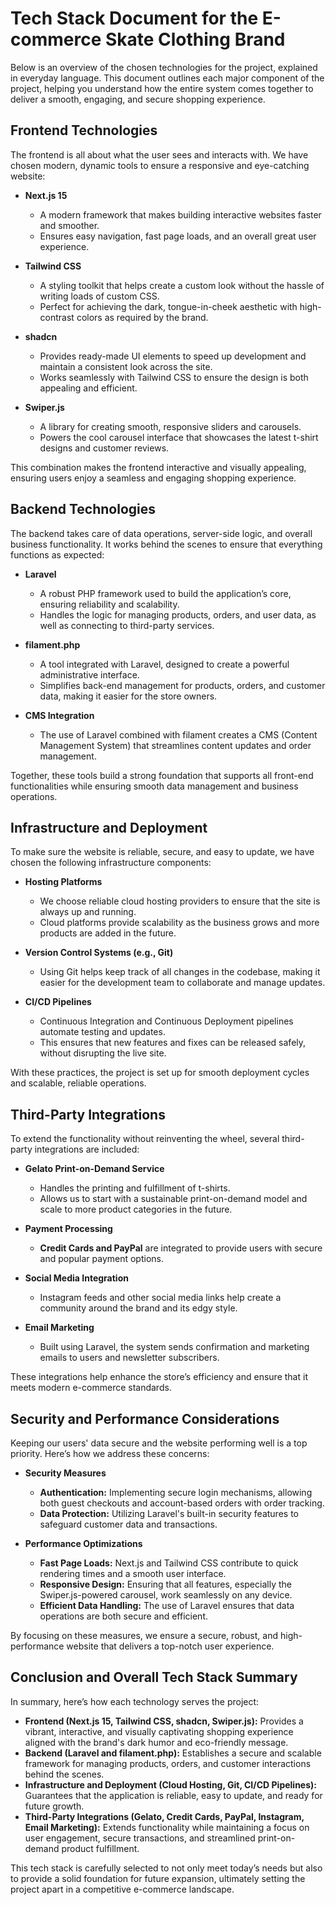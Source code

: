 # Tech Stack Document for the E-commerce Skate Clothing Brand

Below is an overview of the chosen technologies for the project, explained in everyday language. This document outlines each major component of the project, helping you understand how the entire system comes together to deliver a smooth, engaging, and secure shopping experience.

## Frontend Technologies

The frontend is all about what the user sees and interacts with. We have chosen modern, dynamic tools to ensure a responsive and eye-catching website:

*   **Next.js 15**

    *   A modern framework that makes building interactive websites faster and smoother.
    *   Ensures easy navigation, fast page loads, and an overall great user experience.

*   **Tailwind CSS**

    *   A styling toolkit that helps create a custom look without the hassle of writing loads of custom CSS.
    *   Perfect for achieving the dark, tongue-in-cheek aesthetic with high-contrast colors as required by the brand.

*   **shadcn**

    *   Provides ready-made UI elements to speed up development and maintain a consistent look across the site.
    *   Works seamlessly with Tailwind CSS to ensure the design is both appealing and efficient.

*   **Swiper.js**

    *   A library for creating smooth, responsive sliders and carousels.
    *   Powers the cool carousel interface that showcases the latest t-shirt designs and customer reviews.

This combination makes the frontend interactive and visually appealing, ensuring users enjoy a seamless and engaging shopping experience.

## Backend Technologies

The backend takes care of data operations, server-side logic, and overall business functionality. It works behind the scenes to ensure that everything functions as expected:

*   **Laravel**

    *   A robust PHP framework used to build the application’s core, ensuring reliability and scalability.
    *   Handles the logic for managing products, orders, and user data, as well as connecting to third-party services.

*   **filament.php**

    *   A tool integrated with Laravel, designed to create a powerful administrative interface.
    *   Simplifies back-end management for products, orders, and customer data, making it easier for the store owners.

*   **CMS Integration**

    *   The use of Laravel combined with filament creates a CMS (Content Management System) that streamlines content updates and order management.

Together, these tools build a strong foundation that supports all front-end functionalities while ensuring smooth data management and business operations.

## Infrastructure and Deployment

To make sure the website is reliable, secure, and easy to update, we have chosen the following infrastructure components:

*   **Hosting Platforms**

    *   We choose reliable cloud hosting providers to ensure that the site is always up and running.
    *   Cloud platforms provide scalability as the business grows and more products are added in the future.

*   **Version Control Systems (e.g., Git)**

    *   Using Git helps keep track of all changes in the codebase, making it easier for the development team to collaborate and manage updates.

*   **CI/CD Pipelines**

    *   Continuous Integration and Continuous Deployment pipelines automate testing and updates.
    *   This ensures that new features and fixes can be released safely, without disrupting the live site.

With these practices, the project is set up for smooth deployment cycles and scalable, reliable operations.

## Third-Party Integrations

To extend the functionality without reinventing the wheel, several third-party integrations are included:

*   **Gelato Print-on-Demand Service**

    *   Handles the printing and fulfillment of t-shirts.
    *   Allows us to start with a sustainable print-on-demand model and scale to more product categories in the future.

*   **Payment Processing**

    *   **Credit Cards and PayPal** are integrated to provide users with secure and popular payment options.

*   **Social Media Integration**

    *   Instagram feeds and other social media links help create a community around the brand and its edgy style.

*   **Email Marketing**

    *   Built using Laravel, the system sends confirmation and marketing emails to users and newsletter subscribers.

These integrations help enhance the store’s efficiency and ensure that it meets modern e-commerce standards.

## Security and Performance Considerations

Keeping our users' data secure and the website performing well is a top priority. Here’s how we address these concerns:

*   **Security Measures**

    *   **Authentication:** Implementing secure login mechanisms, allowing both guest checkouts and account-based orders with order tracking.
    *   **Data Protection:** Utilizing Laravel's built-in security features to safeguard customer data and transactions.

*   **Performance Optimizations**

    *   **Fast Page Loads:** Next.js and Tailwind CSS contribute to quick rendering times and a smooth user interface.
    *   **Responsive Design:** Ensuring that all features, especially the Swiper.js-powered carousel, work seamlessly on any device.
    *   **Efficient Data Handling:** The use of Laravel ensures that data operations are both secure and efficient.

By focusing on these measures, we ensure a secure, robust, and high-performance website that delivers a top-notch user experience.

## Conclusion and Overall Tech Stack Summary

In summary, here’s how each technology serves the project:

*   **Frontend (Next.js 15, Tailwind CSS, shadcn, Swiper.js):** Provides a vibrant, interactive, and visually captivating shopping experience aligned with the brand's dark humor and eco-friendly message.
*   **Backend (Laravel and filament.php):** Establishes a secure and scalable framework for managing products, orders, and customer interactions behind the scenes.
*   **Infrastructure and Deployment (Cloud Hosting, Git, CI/CD Pipelines):** Guarantees that the application is reliable, easy to update, and ready for future growth.
*   **Third-Party Integrations (Gelato, Credit Cards, PayPal, Instagram, Email Marketing):** Extends functionality while maintaining a focus on user engagement, secure transactions, and streamlined print-on-demand product fulfillment.

This tech stack is carefully selected to not only meet today’s needs but also to provide a solid foundation for future expansion, ultimately setting the project apart in a competitive e-commerce landscape.

